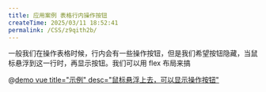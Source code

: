 ```yaml
---
title: 应用案例 表格行内操作按钮
createTime: 2025/03/11 18:52:41
permalink: /CSS/z9qith2b/
---
```


一般我们在操作表格时候，行内会有一些操作按钮，但是我们希望按钮隐藏，当鼠标悬浮到这一行时，再显示按钮。我们可以用 flex 布局来搞

@[demo vue title="示例" desc="鼠标悬浮上去，可以显示操作按钮"](./demo/demo6.vue)
